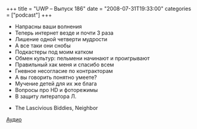 +++
title = "UWP – Выпуск 186"
date = "2008-07-31T19:33:00"
categories = ["podcast"]
+++


- Напрасны ваши волнения
- Теперь интернет везде и почти 3 раза
- Лишение одной четверти мудрости
- А все таки они снобы
- Подкастеры под моим катком
- Обмен культур: пельмени начинают и проигрывают
- Правильный хак меня и спасибо всем
- Гневное несогласие по контракторам
- А вы говорить понятно умеете?
- Мучение детей для их же блага
- Вопросы про HD и фоторежимы
- В защиту литератора Л.


* Тhe Lascivious Biddies, Neighbor

[Аудио](https://podcast.umputun.com/media/ump_podcast186.mp3)
<audio src="https://podcast.umputun.com/media/ump_podcast186.mp3" preload="none">